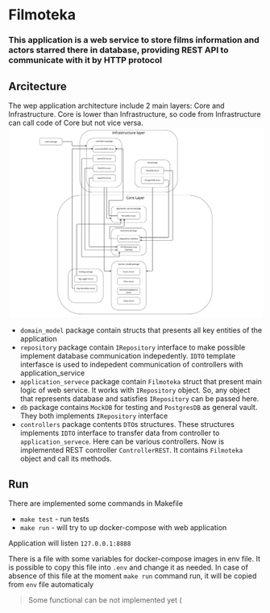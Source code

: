 # Filmoteka

### This application is a web service to store films information and actors starred there in database, providing REST API to communicate with it by HTTP protocol

## Arcitecture
The wep application architecture include 2 main layers: Core and Infrastructure. Core is lower than Infrastructure, so code from Infrastructure can call code of Core but not vice versa.
![Architecture](img/Architecture.jpg)
* `domain_model` package contain structs that presents all key entities of the application
* `repository` package contain `IRepository` interface to make possible implement database communication indepedently. `IDTO` template interfasce is used to indepedent communication of controllers with application_service
* `application_servece` package contain `Filmoteka` struct that present main logic of web service. It works with `IRepository` object. So, any object that represents database and satisfies `IRepository` can be passed here.
* `db` package contains `MockDB` for testing and `PostgresDB` as general vault. They both implements `IRepository` interface
* `controllers` package contents `DTO`s structures. These structures implements `IDTO` interface to transfer data from controller to `application_servece`. Here can be various controllers. Now is implemented REST controller `ControllerREST`. It contains `Filmoteka` object and call its methods.

## Run
There are implemented some commands in Makefile
* `make test` - run tests
* `make run` - will try to up docker-compose with web application

Application will listen `127.0.0.1:8888`  

There is a file with some variables for docker-compose images in env file. It is possible to copy this file into `.env` and change it as needed. In case of absence of this file at the moment `make run` command run, it will be copied from `env` file automaticaly

> Some functional can be not implemented yet (
